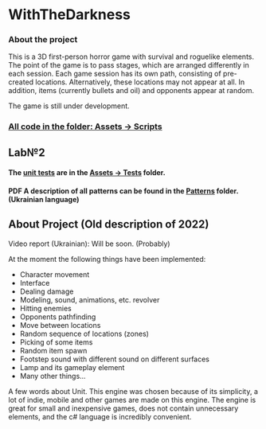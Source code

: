 # WithTheDarkness
### About the project 
  This is a 3D first-person horror game with survival and roguelike elements. 
  The point of the game is to pass stages, which are arranged differently in each session.
Each game session has its own path, consisting of pre-created locations. Alternatively, these locations may not appear at all. In addition, items 
(currently bullets and oil) and opponents appear at random.

  The game is still under development. 
### <ins>All code in the folder: Assets -> Scripts</ins>

## Lab№2
  #### The <ins>unit tests</ins> are in the <ins>Assets -> Tests</ins> folder.
  
  #### PDF A description of all patterns can be found in the <ins>Patterns</ins> folder. (Ukrainian language)
  ##


## About Project (Old description of 2022) 



Video report (Ukrainian): Will be soon. (Probably) 


At the moment the following things have been implemented:
- Character movement
- Interface
- Dealing damage
- Modeling, sound, animations, etc. revolver
- Hitting enemies
- Opponents pathfinding
- Move between locations
- Random sequence of locations (zones)
- Picking of some items
- Random item spawn
- Footstep sound with different sound on different surfaces
- Lamp and its gameplay element
- Many other things...


A few words about Unit. This engine was chosen because of its simplicity, a lot of indie, mobile and other games are made on this engine. The engine is great for small and inexpensive games, does not contain unnecessary elements, and the c# language is incredibly convenient.
